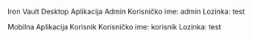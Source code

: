 Iron Vault
Desktop Aplikacija
Admin
Korisničko ime: admin
Lozinka: test

Mobilna Aplikacija
Korisnik
Korisničko ime: korisnik
Lozinka: test

